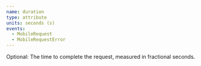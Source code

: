 ```yaml
---
name: duration
type: attribute
units: seconds (s)
events:
  - MobileRequest
  - MobileRequestError
---
```


Optional: The time to complete the request, measured in fractional seconds.